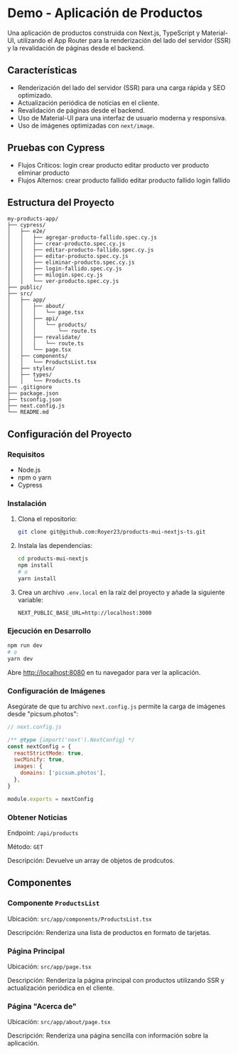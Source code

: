 # Demo - Aplicación de Productos

Una aplicación de productos construida con Next.js, TypeScript y Material-UI, utilizando el App Router para la renderización del lado del servidor (SSR) y la revalidación de páginas desde el backend.

## Características

- Renderización del lado del servidor (SSR) para una carga rápida y SEO optimizado.
- Actualización periódica de noticias en el cliente.
- Revalidación de páginas desde el backend.
- Uso de Material-UI para una interfaz de usuario moderna y responsiva.
- Uso de imágenes optimizadas con `next/image`.

## Pruebas con Cypress

- Flujos Críticos:
     login
     crear producto
     editar producto
     ver producto
     eliminar producto
- Flujos Alternos:
     crear producto fallido
     editar producto fallido
     login fallido
## Estructura del Proyecto

```plaintext
my-products-app/
├── cypress/
│   ├── e2e/
│   │   ├── agregar-producto-fallido.spec.cy.js
│   │   ├── crear-producto.spec.cy.js
│   │   ├── editar-producto-fallido.spec.cy.js
│   │   ├── editar-producto.spec.cy.js
│   │   ├── eliminar-producto.spec.cy.js
│   │   ├── login-fallido.spec.cy.js
│   │   ├── milogin.spec.cy.js
│   │   └── ver-producto.spec.cy.js
├── public/
├── src/
│   ├── app/
│   │   ├── about/
│   │   │   └── page.tsx
│   │   ├── api/
│   │   │   └── products/
│   │   │       └── route.ts
│   │   ├── revalidate/
│   │   │   └── route.ts
│   │   └── page.tsx
│   ├── components/
│   │   └── ProductsList.tsx
│   ├── styles/
│   ├── types/
│   │   └── Products.ts
├── .gitignore
├── package.json
├── tsconfig.json
├── next.config.js
└── README.md
```

## Configuración del Proyecto

### Requisitos

- Node.js
- npm o yarn
- Cypress

### Instalación

1. Clona el repositorio:

   ```bash
   git clone git@github.com:Royer23/products-mui-nextjs-ts.git
   ```

2. Instala las dependencias:

   ```bash
   cd products-mui-nextjs
   npm install
   # o
   yarn install
   ```

3. Crea un archivo `.env.local` en la raíz del proyecto y añade la siguiente variable:

   ```plaintext
   NEXT_PUBLIC_BASE_URL=http://localhost:3000
   ```

### Ejecución en Desarrollo

```bash
npm run dev
# o
yarn dev
```

Abre [http://localhost:8080](http://localhost:8080) en tu navegador para ver la aplicación.

### Configuración de Imágenes

Asegúrate de que tu archivo `next.config.js` permite la carga de imágenes desde "picsum.photos":

```javascript
// next.config.js

/** @type {import('next').NextConfig} */
const nextConfig = {
  reactStrictMode: true,
  swcMinify: true,
  images: {
    domains: ['picsum.photos'],
  },
}

module.exports = nextConfig
```


### Obtener Noticias

Endpoint: `/api/products`

Método: `GET`

Descripción: Devuelve un array de objetos de prodcutos.

## Componentes

### Componente `ProductsList`

Ubicación: `src/app/components/ProductsList.tsx`

Descripción: Renderiza una lista de productos en formato de tarjetas.

### Página Principal

Ubicación: `src/app/page.tsx`

Descripción: Renderiza la página principal con productos utilizando SSR y actualización periódica en el cliente.

### Página "Acerca de"

Ubicación: `src/app/about/page.tsx`

Descripción: Renderiza una página sencilla con información sobre la aplicación.
